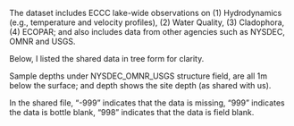 The dataset includes ECCC lake-wide observations on (1) Hydrodynamics (e.g., temperature and velocity profiles), (2) Water Quality, (3) Cladophora, (4) ECOPAR; and also includes data from other agencies such as NYSDEC, OMNR and USGS.
 
Below, I listed the shared data in tree form for clarity.
 
Sample depths under NYSDEC_OMNR_USGS structure field, are all 1m below the surface; and depth shows the site depth (as shared with us).
 
In the shared file, “-999” indicates that the data is missing, “999” indicates the data is bottle blank, “998” indicates that the data is field blank.
